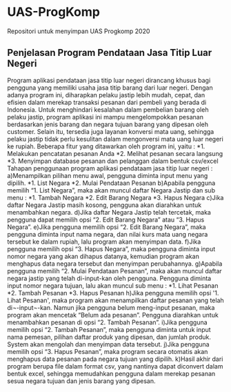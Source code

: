# UAS-ProgKomp
Repositori untuk menyimpan UAS Progkomp 2020
## Penjelasan Program Pendataan Jasa Titip Luar Negeri
Program aplikasi pendataan jasa titip luar negeri dirancang khusus bagi pengguna yang memiliki usaha jasa titip barang dari luar negeri.
Dengan adanya program ini, diharapkan pelaku jastip lebih mudah, cepat, dan efisien dalam merekap transaksi pesanan dari pembeli yang berada di Indonesia.
Untuk menghindari kesalahan dalam pembelian barang oleh pelaku jastip, program aplikasi ini mampu mengelompokkan pesanan berdasarkan jenis barang dan negara tujuan barang yang dipesan oleh customer.
Selain itu, tersedia juga layanan konversi mata uang, sehingga pelaku jastip tidak perlu kesulitan dalam mengonversi mata uang luar negeri ke rupiah. Beberapa fitur yang ditawarkan oleh program ini, yaitu :
        *1. Melakukan pencatatan pesanan Anda
        *2. Melihat pesanan secara langsung
        *3. Menyimpan database pesanan dan pelanggan dalam bentuk csv/excel
Tahapan penggunaan program aplikasi pendataam jasa titip luar negeri :
a)Menampilkan pilihan menu awal, pengguna diminta input menu yang dipilih.
        *1. List Negara
        *2. Mulai Pendataan Pesanan
b)Apabila pengguna memilih “1. List Negara”, maka akan muncul daftar Negara Jastip dan sub menu :
        *1. Tambah Negara
        *2. Edit Barang Negara
        *3. Hapus Negara
c)Jika daftar Negara Jastip masih kosong, pengguna akan diarahkan untuk menambahkan negara.
d)Jika daftar Negara Jastip telah tercetak, maka pengguna dapat memilih opsi “2. Edit Barang Negara” atau “3. Hapus Negara”.
e)Jika pengguna memilih opsi “2. Edit Barang Negara”, maka pengguna diminta input nama negara, dan nilai kurs mata uang negara tersebut ke dalam rupiah, lalu program akan menyimpan data.
f)Jika pengguna memilih opsi “3. Hapus Negara”, maka pengguna diminta input  nomor negara yang akan dihapus datanya, kemudian program akan menghapus data negara tersebut dan menyimpan perubahannya.
g)Apabila pengguna memilih “2. Mulai Pendataan Pesanan”, maka akan muncul daftar negara jastip yang telah di-input-kan oleh pengguna. Pengguna diminta input nomor negara tujuan, lalu akan muncul sub menu :
        *1. Lihat Pesanan
        *2. Tambah Pesanan
        *3. Hapus Pesanan
h)Jika pengguna memilih opsi '1. Lihat Pesanan', maka program akan menampilkan daftar pesanan yang telah di¬-input¬-kan. Namun jika pengguna belum meng-input pesanan, maka program akan mencetak “Belum ada pesanan”. Pengguna diarahkan untuk menambahkan pesanan di opsi “2. Tambah Pesanan”.
i)Jika pengguna memilih opsi “2. Tambah Pesanan”, maka pengguna diminta untuk input  nama pemesan, pilihan daftar produk yang dipesan, dan jumlah produk. System akan mengolah dan menyimpan data tersebut.
j)Jika pengguna memilih opsi “3. Hapus Pesanan”, maka program secara otomatis akan menghapus data pesanan pada negara tujuan yang dipilih.
k)Hasil akhir dari program berupa file dalam format csv, yang nantinya dapat diconvert dalam bentuk excel, sehingga memudahkan pengguna dalam merekap pesanan sesua negara tujuan dan jenis barang yang dipesan.
